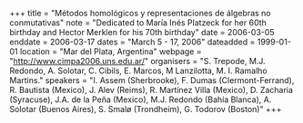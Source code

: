 +++
title = "Métodos homológicos y representaciones de álgebras no conmutativas"
note = "Dedicated to María Inés Platzeck for her 60th birthday and Hector Merklen for his 70th birthday"
date = 2006-03-05
enddate = 2006-03-17
dates = "March 5 - 17, 2006"
dateadded = 1999-01-01
location = "Mar del Plata, Argentina"
webpage = "http://www.cimpa2006.uns.edu.ar/"
organisers = "S. Trepode, M.J. Redondo, A. Solotar, C. Cibils, E. Marcos, M Lanzilotta, M. I. Ramalho Martins."
speakers = "I. Assem (Sherbrooke), F. Dumas (Clermont-Ferrand), R. Bautista (Mexico), J. Alev (Reims), R. Martínez Villa (Mexico), D. Zacharia (Syracuse), J.A. de la Peña (Mexico), M.J. Redondo (Bahía Blanca), A. Solotar (Buenos Aires), S. Smalø (Trondheim), G. Todorov (Boston)"
+++
